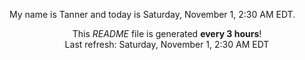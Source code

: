 My name is Tanner and today is Saturday, November 1, 2:30 AM EDT.

<p align="center">This <i>README</i> file is generated <b>every 3 hours</b>!</br>Last refresh: Saturday, November 1, 2:30 AM EDT<br /></p>
